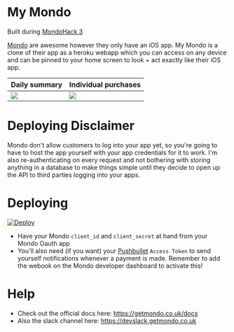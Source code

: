 # My Mondo
Built during [MondoHack 3](https://attending.io/events/mondohack-3)

[Mondo](https://getmondo.co.uk) are awesome however they only have an iOS app. My Mondo is a clone of their app as a heroku webapp which you can access on any device and can be pinned to your home screen to look + act exactly like their iOS app.

Daily summary | Individual purchases
----- | -----
![](http://i.imgur.com/8jUu3K2.jpg) | ![](http://i.imgur.com/E0F0ZfL.jpg)

# Deploying Disclaimer
Mondo don't allow customers to log into your app yet, so you're going to have to host the app yourself with your app credentials for it to work. I'm also re-authenticating on every request and not bothering with storing anything in a database to make things simple until they decide to open up the API to third parties logging into your apps.

# Deploying
[![Deploy](https://www.herokucdn.com/deploy/button.svg)](https://heroku.com/deploy?template=https://github.com/Manoj-nathwani/my-mondo)
- Have your Mondo `client_id` and `client_secret` at hand from your Mondo Oauth app
- You'll also need (if you want) your [Pushbullet](https://www.pushbullet.com) `Access Token` to send yourself notifications whenever a payment is made. Remember to add the webook on the Mondo developer dashboard to activate this!

# Help
- Check out the official docs here: https://getmondo.co.uk/docs
- Also the slack channel here: https://devslack.getmondo.co.uk
